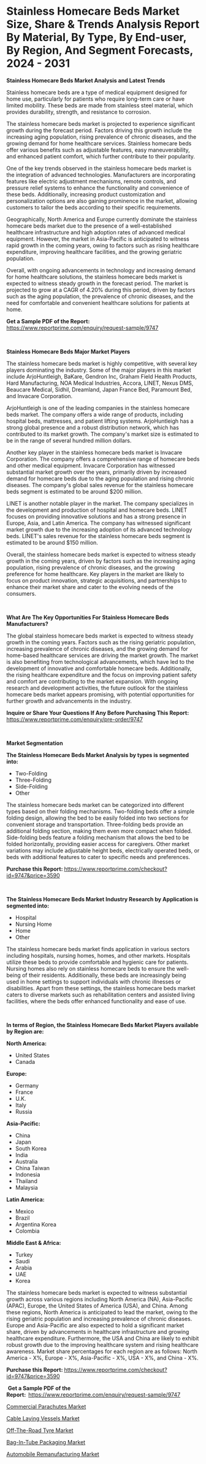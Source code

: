 <p><h1>Stainless Homecare Beds Market Size, Share & Trends Analysis Report By Material, By Type, By End-user, By Region, And Segment Forecasts, 2024 - 2031</h1></p><p><strong>Stainless Homecare Beds Market Analysis and Latest Trends</strong></p>
<p><p>Stainless homecare beds are a type of medical equipment designed for home use, particularly for patients who require long-term care or have limited mobility. These beds are made from stainless steel material, which provides durability, strength, and resistance to corrosion.</p><p>The stainless homecare beds market is projected to experience significant growth during the forecast period. Factors driving this growth include the increasing aging population, rising prevalence of chronic diseases, and the growing demand for home healthcare services. Stainless homecare beds offer various benefits such as adjustable features, easy maneuverability, and enhanced patient comfort, which further contribute to their popularity.</p><p>One of the key trends observed in the stainless homecare beds market is the integration of advanced technologies. Manufacturers are incorporating features like electric adjustment mechanisms, remote controls, and pressure relief systems to enhance the functionality and convenience of these beds. Additionally, increasing product customization and personalization options are also gaining prominence in the market, allowing customers to tailor the beds according to their specific requirements.</p><p>Geographically, North America and Europe currently dominate the stainless homecare beds market due to the presence of a well-established healthcare infrastructure and high adoption rates of advanced medical equipment. However, the market in Asia-Pacific is anticipated to witness rapid growth in the coming years, owing to factors such as rising healthcare expenditure, improving healthcare facilities, and the growing geriatric population.</p><p>Overall, with ongoing advancements in technology and increasing demand for home healthcare solutions, the stainless homecare beds market is expected to witness steady growth in the forecast period. The market is projected to grow at a CAGR of 4.20% during this period, driven by factors such as the aging population, the prevalence of chronic diseases, and the need for comfortable and convenient healthcare solutions for patients at home.</p></p>
<p><strong>Get a Sample PDF of the Report:&nbsp;</strong> <a href="https://www.reportprime.com/enquiry/request-sample/9747">https://www.reportprime.com/enquiry/request-sample/9747</a></p>
<p>&nbsp;</p>
<p><strong>Stainless Homecare Beds Major Market Players</strong></p>
<p><p>The stainless homecare beds market is highly competitive, with several key players dominating the industry. Some of the major players in this market include ArjoHuntleigh, BaKare, Gendron Inc, Graham Field Health Products, Hard Manufacturing, NOA Medical Industries, Accora, LINET, Nexus DMS, Beaucare Medical, Sidhil, Dreamland, Japan France Bed, Paramount Bed, and Invacare Corporation.</p><p>ArjoHuntleigh is one of the leading companies in the stainless homecare beds market. The company offers a wide range of products, including hospital beds, mattresses, and patient lifting systems. ArjoHuntleigh has a strong global presence and a robust distribution network, which has contributed to its market growth. The company's market size is estimated to be in the range of several hundred million dollars.</p><p>Another key player in the stainless homecare beds market is Invacare Corporation. The company offers a comprehensive range of homecare beds and other medical equipment. Invacare Corporation has witnessed substantial market growth over the years, primarily driven by increased demand for homecare beds due to the aging population and rising chronic diseases. The company's global sales revenue for the stainless homecare beds segment is estimated to be around $200 million.</p><p>LINET is another notable player in the market. The company specializes in the development and production of hospital and homecare beds. LINET focuses on providing innovative solutions and has a strong presence in Europe, Asia, and Latin America. The company has witnessed significant market growth due to the increasing adoption of its advanced technology beds. LINET's sales revenue for the stainless homecare beds segment is estimated to be around $150 million.</p><p>Overall, the stainless homecare beds market is expected to witness steady growth in the coming years, driven by factors such as the increasing aging population, rising prevalence of chronic diseases, and the growing preference for home healthcare. Key players in the market are likely to focus on product innovation, strategic acquisitions, and partnerships to enhance their market share and cater to the evolving needs of the consumers.</p></p>
<p>&nbsp;</p>
<p><strong>What Are The Key Opportunities For Stainless Homecare Beds Manufacturers?</strong></p>
<p><p>The global stainless homecare beds market is expected to witness steady growth in the coming years. Factors such as the rising geriatric population, increasing prevalence of chronic diseases, and the growing demand for home-based healthcare services are driving the market growth. The market is also benefiting from technological advancements, which have led to the development of innovative and comfortable homecare beds. Additionally, the rising healthcare expenditure and the focus on improving patient safety and comfort are contributing to the market expansion. With ongoing research and development activities, the future outlook for the stainless homecare beds market appears promising, with potential opportunities for further growth and advancements in the industry.</p></p>
<p><strong>Inquire or Share Your Questions If Any Before Purchasing This Report:</strong> <a href="https://www.reportprime.com/enquiry/pre-order/9747">https://www.reportprime.com/enquiry/pre-order/9747</a></p>
<p>&nbsp;</p>
<p><strong>Market Segmentation</strong></p>
<p><strong>The Stainless Homecare Beds Market Analysis by types is segmented into:</strong></p>
<p><ul><li>Two-Folding</li><li>Three-Folding</li><li>Side-Folding</li><li>Other</li></ul></p>
<p><p>The stainless homecare beds market can be categorized into different types based on their folding mechanisms. Two-folding beds offer a simple folding design, allowing the bed to be easily folded into two sections for convenient storage and transportation. Three-folding beds provide an additional folding section, making them even more compact when folded. Side-folding beds feature a folding mechanism that allows the bed to be folded horizontally, providing easier access for caregivers. Other market variations may include adjustable height beds, electrically operated beds, or beds with additional features to cater to specific needs and preferences.</p></p>
<p><strong>Purchase this Report:&nbsp;</strong><a href="https://www.reportprime.com/checkout?id=9747&price=3590">https://www.reportprime.com/checkout?id=9747&price=3590</a></p>
<p>&nbsp;</p>
<p><strong>The Stainless Homecare Beds Market Industry Research by Application is segmented into:</strong></p>
<p><ul><li>Hospital</li><li>Nursing Home</li><li>Home</li><li>Other</li></ul></p>
<p><p>The stainless homecare beds market finds application in various sectors including hospitals, nursing homes, homes, and other markets. Hospitals utilize these beds to provide comfortable and hygienic care for patients. Nursing homes also rely on stainless homecare beds to ensure the well-being of their residents. Additionally, these beds are increasingly being used in home settings to support individuals with chronic illnesses or disabilities. Apart from these settings, the stainless homecare beds market caters to diverse markets such as rehabilitation centers and assisted living facilities, where the beds offer enhanced functionality and ease of use.</p></p>
<p>&nbsp;</p>
<p><strong>In terms of Region, the Stainless Homecare Beds Market Players available by Region are:</strong></p>
<p>
    <p> <strong> North America: </strong>
        <ul>
            <li>United States</li>
            <li>Canada</li>
        </ul>
        </p> 
    <p> <strong> Europe: </strong>
        <ul>
            <li>Germany</li>
            <li>France</li>
            <li>U.K.</li>
            <li>Italy</li>
            <li>Russia</li>
        </ul>
        </p> 
    <p> <strong> Asia-Pacific: </strong>
        <ul>
            <li>China</li>
            <li>Japan</li>
            <li>South Korea</li>
            <li>India</li>
            <li>Australia</li>
            <li>China Taiwan</li>
            <li>Indonesia</li>
            <li>Thailand</li>
            <li>Malaysia</li>
        </ul>
        </p> 
    <p> <strong> Latin America: </strong>
        <ul>
            <li>Mexico</li>
            <li>Brazil</li>
            <li>Argentina Korea</li>
            <li>Colombia</li>
        </ul>
        </p> 
    <p> <strong> Middle East & Africa: </strong>
        <ul>
            <li>Turkey</li>
            <li>Saudi</li>
            <li>Arabia</li>
            <li>UAE</li>
            <li>Korea</li>
        </ul>
    </p>
    </p>
<p><p>The stainless homecare beds market is expected to witness substantial growth across various regions including North America (NA), Asia-Pacific (APAC), Europe, the United States of America (USA), and China. Among these regions, North America is anticipated to lead the market, owing to the rising geriatric population and increasing prevalence of chronic diseases. Europe and Asia-Pacific are also expected to hold a significant market share, driven by advancements in healthcare infrastructure and growing healthcare expenditure. Furthermore, the USA and China are likely to exhibit robust growth due to the improving healthcare system and rising healthcare awareness. Market share percentages for each region are as follows: North America - X%, Europe - X%, Asia-Pacific - X%, USA - X%, and China - X%.</p></p>
<p><strong>Purchase this Report: </strong><a href="https://www.reportprime.com/checkout?id=9747&price=3590">https://www.reportprime.com/checkout?id=9747&price=3590</a></p>
<p>&nbsp;<strong>Get a Sample PDF of the Report:&nbsp;&nbsp;</strong><a href="https://www.reportprime.com/enquiry/request-sample/9747">https://www.reportprime.com/enquiry/request-sample/9747</a></p>
<p><strong></strong></p>
<p><p><a href="https://medium.com/@reyeshowell655/commercial-parachutes-market-trends-forecast-and-competitive-analysis-to-2031-d824000187e4">Commercial Parachutes Market</a></p><p><a href="https://medium.com/@damionrunte/cable-laying-vessels-market-exploring-market-share-market-trends-and-future-growth-9f2d13d56fee">Cable Laying Vessels Market</a></p><p><a href="https://medium.com/@damionrunte/off-the-road-tyre-market-trends-and-market-analysis-forecasted-for-period-2024-2031-353af788293d">Off-The-Road Tyre Market</a></p><p><a href="https://medium.com/@reyeshowell655/bag-in-tube-packaging-market-the-key-to-successful-business-strategy-forecast-till-2031-8df221eb8452">Bag-In-Tube Packaging Market</a></p><p><a href="https://medium.com/@damionrunte/automobile-remanufacturing-market-trends-and-market-analysis-forecasted-for-period-2024-2031-aad2b29a6369">Automobile Remanufacturing Market</a></p></p>